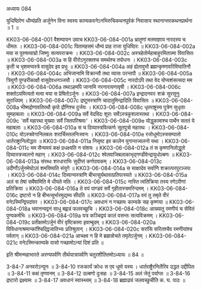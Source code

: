अध्यायः 084

युधिष्ठिरेण धौम्यंप्रति अर्जुनेन विना स्वस्य काम्यकवनेऽनभिरुचिकथनपूर्वकं निवासाय स्थानान्तरकथनप्रार्थना ॥ 1 ॥

KK03-06-084-001	वैशम्पायन उवाच 
KK03-06-084-001a	भ्रातॄणां मतमाज्ञाय नारदस्य च धीमतः ।
KK03-06-084-001c	पितामहसमं धौम्यं प्राह राजा युधिष्ठिरः ॥
KK03-06-084-002a	मया स पुरुषव्याघ्रो जिष्णुः सत्यपराक्रमः ।
KK03-06-084-002c	अस्त्रहेतोर्महाबाहुरमितात्मा विवासितः ॥
KK03-06-084-003a	स हि वीरोऽनुरक्तश्च समर्थश्च तपोधनः ।
KK03-06-084-003c	कृती च भृशमप्यस्त्रे वासुदेव इव प्रभुः ॥
KK03-06-084-004a	अहं ह्येतावुभौ ब्रह्मन्कृष्णावरिविघातिनौ ।
KK03-06-084-004c	अभिजानामि विक्रान्तौ तथा व्यासः परन्तपौ ॥
KK03-06-084-005a	त्रियुगौ पुण्डरीकाक्षौ वासुदेवधनञ्जयौ ।
KK03-06-084-005c	नारदोऽपि तथा वेद योप्यशंसत्सदा मम ॥
KK03-06-084-006a	तथाऽहमपि जानामि नरनारायणावृषी ।
KK03-06-084-006c	शक्तोऽयमित्यतो मत्वा मया स प्रेषितोऽर्जुनः ॥
KK03-06-084-007a	इन्द्रादनवरः शक्रं सुरसूनुः सुराधिपम् ।
KK03-06-084-007c	द्रष्टुमस्त्राणि चादातुमिन्द्रादिति विवासितः ॥
KK03-06-084-008a	भीष्मद्रोणावतिरथौ कृपो द्रौणिश्च दुर्जयः ।
KK03-06-084-008c	धृतराष्ट्रस्य पुत्रेण सुधृताः सुमहाबलाः ॥
KK03-06-084-009a	सर्वे वेदविदः शूराः सर्वेऽस्त्रकुशलास्तथा ।
KK03-06-084-009c	`सर्वे महारथा मुख्याः सर्वे जितपरिश्रमाः' ।
KK03-06-084-009e	योद्धुकामाश्च पार्थेन सततं ये महाबलाः ॥
KK03-06-084-010a	स च दिव्यास्त्रवित्कर्णः सूतपुत्रो महारथः ।
KK03-06-084-010c	योऽस्त्रवेगानिलबलः शरार्चिस्तलनिःस्वनः ।
KK03-06-084-010e	रजोधूमोऽस्त्रसम्पातो धार्तराष्ट्रानिलोद्धतः ॥
KK03-06-084-011a	निसृष्ट इव कालेन युगान्तज्वलनो यथा ।
KK03-06-084-011c	मम सैन्यमयं कक्षं प्रधक्ष्यति न संशयः ॥
KK03-06-084-012a	तं स कृष्णानिलोद्धूतो दिव्यास्त्रज्वलनो महान् ।
KK03-06-084-012c	श्वेतवाजिबलाकाभृद्गण्डीवेन्द्रायुधोल्बणः ॥
KK03-06-084-013a	संरब्धः शरधाराभिः सुदीप्तं कर्णपावकम् ।
KK03-06-084-013c	उदीर्णोऽर्जुनमेघोऽयं शमयिष्यति संयुगे ॥
KK03-06-084-014a	स साक्षादेव सर्वाणि शक्रात्परपुरञ्जयः ।
KK03-06-084-014c	दिव्यान्यस्त्राणि बीभत्सुर्यथावत्प्रतिपत्स्यते ॥
KK03-06-084-015a	अलं स तेषां सर्वेषामिति मे धीयते मतिः ।
KK03-06-084-015c	नास्ति त्वतिक्रिया तस्य रणेऽरीणां प्रतिक्रिया ॥
KK03-06-084-016a	ते वयं पाण्डवं सर्वे गृहीतास्त्रमरिन्दमम् ।
KK03-06-084-016c	द्रष्टारो न हि बीभत्सुर्भारमुद्यम्य सीदति ॥
KK03-06-084-017a	वयं तु तमृते वीरं वनेऽस्मिन्द्विपदांवर ।
KK03-06-084-017c	अवधानं न गच्छामः काम्यके सह कृष्णया ॥
KK03-06-084-018a	भवानन्यद्वनं साधु बह्वन्नं फलवच्छुचि ।
KK03-06-084-018c	आख्यातु रमणीयं च सेवितं पुण्यकर्मभिः ॥
KK03-06-084-019a	यत्र कञ्चिद्वयं कालं वसन्तः सत्यविक्रमम् ।
KK03-06-084-019c	प्रतीक्षामोऽर्जुनं वीरं वृष्टिकामा इवाम्बुदम् ॥
KK03-06-084-020a	विविधानाश्रमान्कांश्चिद्द्विजातिभ्यः प्रतिश्रुतान् ।
KK03-06-084-020c	सरांसि सरितश्चैव रमणीयांश्च पर्वतान् ॥
KK03-06-084-021a	आचक्ष्व न हि मे ब्रह्मन्रोचते तमृतेऽर्जुनम् ।
KK03-06-084-021c	वनेऽस्मिन्काम्यके वासो गच्छामोऽन्यां दिशं प्रति ॥

इति श्रीमन्महाभारते अरण्यपर्वणि तीर्थयात्रापर्वणि चतुरशीतितमोऽध्यायः ॥ 84 ॥

3-84-7 अनवरोऽन्यूनः ॥ 3-84-10 रजःकार्यं क्रोधः स एव धूमो यस्य । धार्तराष्ट्रैरनिलैरिव उद्धत उद्दीपितः ॥ 3-84-11 कक्षं तृणवनम् ॥ 3-84-12 उल्बणो दुःसहः ॥ 3-84-15 अलं जेतुं पर्याप्तः ॥ 3-84-16 द्रष्टारो द्रक्ष्यामः ॥ 3-84-17 अवधानं स्वास्थ्यम् ॥ 3-84-18 ब्रह्माढ्यं जलवच्छुचीति क. घ. पाठः ॥
